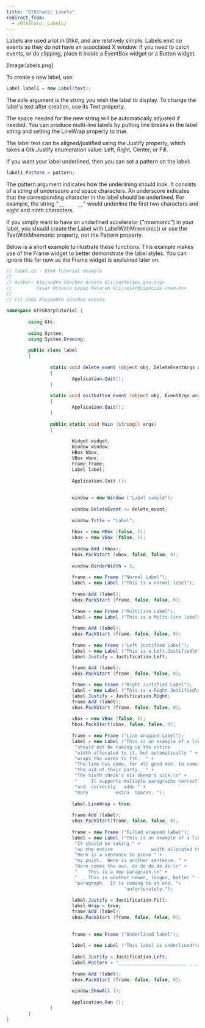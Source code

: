 ```yaml
---
title: "GtkSharp: Labels"
redirect_from:
  - /GtkSharp:_Labels/
---
```


Labels are used a lot in Gtk\#, and are relatively simple. Labels emit no events as they do not have an associated X window. If you need to catch events, or do clipping, place it inside a EventBox widget or a Button widget.

[Image:labels.png]

To create a new label, use:

``` csharp
Label label1 = new Label(text);
```

The sole argument is the string you wish the label to display. To change the label's text after creation, use its Text property.

The space needed for the new string will be automatically adjusted if needed. You can produce multi-line labels by putting line breaks in the label string and setting the LineWrap property to true.

The label text can be aligned/justified using the Justify property, which takes a Gtk.Justify enumeration value: Left, Right, Center, or Fill.

If you want your label underlined, then you can set a pattern on the label:

``` csharp
label1.Pattern = pattern;
```

The pattern argument indicates how the underlining should look. It consists of a string of underscore and space characters. An underscore indicates that the corresponding character in the label should be underlined. For example, the string "`__     __`" would underline the first two characters and eight and ninth characters.

If you simply want to have an underlined accelerator ("mnemonic") in your label, you should create the Label with LabelWithMnemonic() or use the TextWithMnemonic property, not the Pattern property.

Below is a short example to illustrate these functions. This example makes use of the Frame widget to better demonstrate the label styles. You can ignore this for now as the Frame widget is explained later on.

``` csharp
// label.cs - Gtk# Tutorial example
//
// Author: Alejandro Sánchez Acosta &li;raciel@es.gnu.org>
//         Cesar Octavio Lopez Nataren &li;cesar@ciencias.unam.mx>
//
// (c) 2002 Alejandro Sánchez Acosta
 
namespace GtkSharpTutorial {
 
        using Gtk;
 
        using System;
        using System.Drawing;
 
        public class label
        {
 
                static void delete_event (object obj, DeleteEventArgs args)
                {
                        Application.Quit();
                }
 
                static void exitbutton_event (object obj, EventArgs args)
                {
                        Application.Quit();
                }
 
                public static void Main (string[] args)
                {
 
                        Widget widget;
                        Window window;
                        HBox hbox;
                        VBox vbox;
                        Frame frame;
                        Label label;
 
                        Application.Init ();
 
 
                        window = new Window ("Label sample");
 
                        window.DeleteEvent += delete_event;
 
                        window.Title = "Label";
 
                        hbox = new HBox (false, 5);
                        vbox = new VBox (false, 5);
 
                        window.Add (hbox);
                        hbox.PackStart (vbox, false, false, 0);
 
                        window.BorderWidth = 5;
 
                        frame = new Frame ("Normal Label");
                        label = new Label ("This is a normal label");
 
                        frame.Add (label);
                        vbox.PackStart (frame, false, false, 0);
 
                        frame = new Frame ("Multiline Label");
                        label = new Label ("This is a Multi-line label\nSecond Line\nThird Line");
 
                        frame.Add (label);
                        vbox.PackStart (frame, false, false, 0);
 
                        frame = new Frame ("Left Justified Label");
                        label = new Label ("This is a Left-Justified\n" + "Multi-line label.\n" + "Third      line");
                        label.Justify = Justification.Left;
 
                        frame.Add (label);
                        vbox.PackStart (frame, false, false, 0);

                        frame = new Frame ("Right Justified Label");
                        label = new Label ("This is a Right Justified\nMulti-line label.\n" + "Fourth Line, (j/k)");
                        label.Justify = Justification.Right;
                        frame.Add (label);
                        vbox.PackStart (frame, false, false, 0);
 
                        vbox = new VBox (false, 5);
                        hbox.PackStart(vbox, false, false, 0);
 
                        frame = new Frame ("Line wrapped Label");
                        label = new Label ("This is an example of a line-wrapped label.  It " +
                         "should not be taking up the entire             " /* big space to test spacing */ +
                         "width allocated to it, but automatically " +
                         "wraps the words to fit.  " +
                         "The time has come, for all good men, to come to " +
                         "the aid of their party.  " +
                         "The sixth sheik's six sheep's sick.\n" +
                         "     It supports multiple paragraphs correctly, " +
                         "and  correctly   adds " +
                         "many          extra  spaces. ");
 
                        label.LineWrap = true;
 
                        frame.Add (label);
                        vbox.PackStart(frame, false, false, 0);
 
                        frame = new Frame ("Filled wrapped label");
                        label = new Label ("This is an example of a line-wrapped, filled label.  " +
                         "It should be taking " +
                         "up the entire              width allocated to it.  " +
                         "Here is a sentence to prove " +
                         "my point.  Here is another sentence. " +
                         "Here comes the sun, do de do de do.\n" +
                         "    This is a new paragraph.\n" +
                         "    This is another newer, longer, better " +
                         "paragraph.  It is coming to an end, "+
                                           "unfortunately.");
 
                        label.Justify = Justification.Fill;
                        label.Wrap = true;
                        frame.Add (label);
                        vbox.PackStart (frame, false, false, 0);
 
 
                        frame = new Frame ("Underlined label");
 
                        label = new Label ("This label is underlined!\n" + "This one is underlined in quite a funky fastion");
 
                        label.Justify = Justification.Left;
                        label.Pattern = "_________________________ _ _________ _ ______     __ _______ ___";
 
                        frame.Add (label);
                        vbox.PackStart (frame, false, false, 0);
 
                        window.ShowAll ();
 
                        Application.Run ();
                }
        }
}
```


